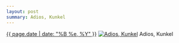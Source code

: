 ```yaml
---
layout: post
summary: Adios, Kunkel
---
```


<p>
  <time><a href="/31">{{ page.date | date: "%B %e, %Y" }}</a></time>
  <a href="/31"><img src="{{ site.assets_url }}/31-640.jpg" srcset="{{ site.assets_url }}/31-1280.jpg 1280w, {{ site.assets_url }}/31-960.jpg 960w, {{ site.assets_url }}/31-640.jpg 640w, {{ site.assets_url }}/31-320.jpg 320w" sizes="(min-width: 700px) 50vw, calc(100vw - 2rem)" alt="Adios, Kunkel" /></a>
  <span>Adios, Kunkel</span>
</p>
